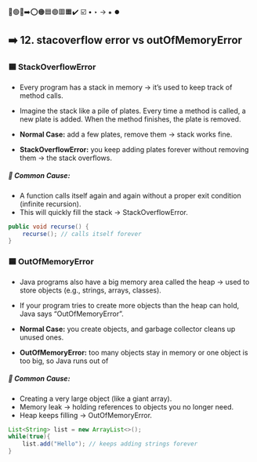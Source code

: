 🔵🟢🔴➡️⭕🟠🟦🟣🟥🟧✔️ ☑️ • ‣ → ⁕ ⏺️

## ➡️ 12. stacoverflow error vs outOfMemoryError

### 🟦 StackOverflowError

- Every program has a stack in memory → it’s used to keep track of method calls.
- Imagine the stack like a pile of plates. Every time a method is called, a new plate is added. When the method finishes, the plate is removed.

- **Normal Case:** add a few plates, remove them → stack works fine.
- **StackOverflowError:** you keep adding plates forever without removing them → the stack overflows.

##### 🔵 Common Cause:

- A function calls itself again and again without a proper exit condition (infinite recursion).
- This will quickly fill the stack → StackOverflowError.

```java
public void recurse() {
    recurse(); // calls itself forever
}

```

### 🟦 OutOfMemoryError

- Java programs also have a big memory area called the heap → used to store objects (e.g., strings, arrays, classes).
- If your program tries to create more objects than the heap can hold, Java says “OutOfMemoryError”.

- **Normal Case:** you create objects, and garbage collector cleans up unused ones.
- **OutOfMemoryError:** too many objects stay in memory or one object is too big, so Java runs out of

##### 🔵 Common Cause:

- Creating a very large object (like a giant array).
- Memory leak → holding references to objects you no longer need.
- Heap keeps filling → OutOfMemoryError.

```java
List<String> list = new ArrayList<>();
while(true){
    list.add("Hello"); // keeps adding strings forever
}
```
